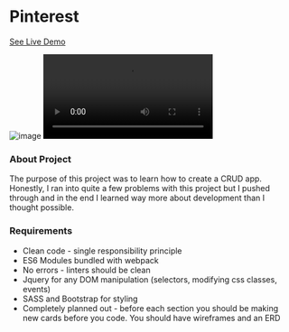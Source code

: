 # Pinterest

[See Live Demo](https://pinterest-3deb6.web.app/)

![image](https://imgur.com/oSziOSC.gif)
![Imgur](https://i.imgur.com/oSziOSC.mp4)


### About Project
The purpose of this project was to learn how to create a CRUD app. Honestly, I ran into quite a few problems with this project but I pushed through and in the end I learned way more about development than I thought possible.


### Requirements
* Clean code - single responsibility principle
* ES6 Modules bundled with webpack
* No errors - linters should be clean
* Jquery for any DOM manipulation (selectors, modifying css classes, events)
* SASS and Bootstrap for styling
* Completely planned out - before each section you should be making new cards before you code.  You should have wireframes and an ERD
